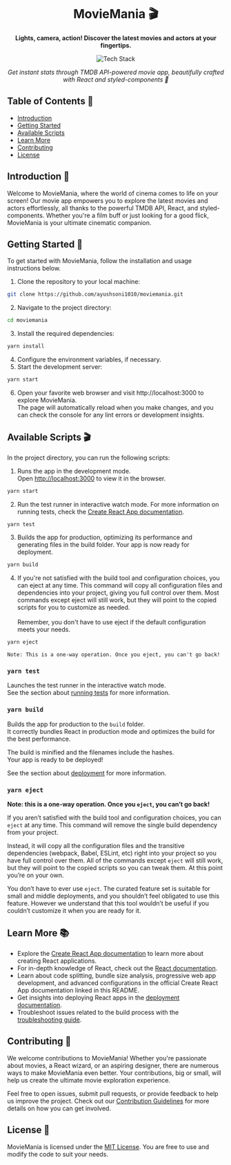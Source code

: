 <h1 align="center">MovieMania 🎬</h1>
<p align="center">
  <b>Lights, camera, action! Discover the latest movies and actors at your fingertips.</b>
</p>
<p align="center">
  <img src="https://img.shields.io/badge/Tech%20Stack-React%20%7C%20Styled_Components%20%7C%20TMDB_API%20%7C%20TypeScript%20%7C%20Supabase%20%7C%20Shadcn-0288d1.svg" alt="Tech Stack" />
</p>
<p align="center">
  <i>Get instant stats through TMDB API-powered movie app, beautifully crafted with React and styled-components 💅</i>
</p>

## Table of Contents 📄
- [Introduction](#introduction-)
- [Getting Started](#getting-started-)
- [Available Scripts](#available-scripts-)
- [Learn More](#learn-more-)
- [Contributing](#contributing-)
- [License](#license-)

## Introduction 📸

Welcome to MovieMania, where the world of cinema comes to life on your screen! Our movie app empowers you to explore the latest movies and actors effortlessly, all thanks to the powerful TMDB API, React, and styled-components. Whether you're a film buff or just looking for a good flick, MovieMania is your ultimate cinematic companion.

## Getting Started 🚀

To get started with MovieMania, follow the installation and usage instructions below.

1. Clone the repository to your local machine:
```bash
git clone https://github.com/ayushsoni1010/moviemania.git
```
2. Navigate to the project directory:
```bash
cd moviemania
```
3. Install the required dependencies:
```bash
yarn install
```
4. Configure the environment variables, if necessary.
5. Start the development server:
```bash
yarn start
```
6. Open your favorite web browser and visit http://localhost:3000 to explore MovieMania.\
   The page will automatically reload when you make changes, and you can check the console for any lint errors or development insights.

## Available Scripts 🎬

In the project directory, you can run the following scripts:

1. Runs the app in the development mode.\
Open [http://localhost:3000](http://localhost:3000) to view it in the browser.
```bash
yarn start
```

2. Run the test runner in interactive watch mode. For more information on running tests, check the [Create React App documentation](https://create-react-app.dev/docs/running-tests/).
```bash
yarn test
```

3. Builds the app for production, optimizing its performance and generating files in the build folder. Your app is now ready for deployment.
```bash
yarn build
```

4. If you're not satisfied with the build tool and configuration choices, you can eject at any time. This command will copy all configuration files and dependencies into your project, giving you full control over them. Most commands except eject will still work, but they will point to the copied scripts for you to customize as needed.\
  \
  Remember, you don't have to use eject if the default configuration meets your needs.
```bash
yarn eject
```
`Note: This is a one-way operation. Once you eject, you can't go back!`

### `yarn test`

Launches the test runner in the interactive watch mode.\
See the section about [running tests](https://facebook.github.io/create-react-app/docs/running-tests) for more information.

### `yarn build`

Builds the app for production to the `build` folder.\
It correctly bundles React in production mode and optimizes the build for the best performance.

The build is minified and the filenames include the hashes.\
Your app is ready to be deployed!

See the section about [deployment](https://facebook.github.io/create-react-app/docs/deployment) for more information.

### `yarn eject`

**Note: this is a one-way operation. Once you `eject`, you can’t go back!**

If you aren’t satisfied with the build tool and configuration choices, you can `eject` at any time. This command will remove the single build dependency from your project.

Instead, it will copy all the configuration files and the transitive dependencies (webpack, Babel, ESLint, etc) right into your project so you have full control over them. All of the commands except `eject` will still work, but they will point to the copied scripts so you can tweak them. At this point you’re on your own.

You don’t have to ever use `eject`. The curated feature set is suitable for small and middle deployments, and you shouldn’t feel obligated to use this feature. However we understand that this tool wouldn’t be useful if you couldn’t customize it when you are ready for it.

## Learn More 📚

- Explore the [Create React App documentation](https://create-react-app.dev/docs/getting-started/) to learn more about creating React applications.
- For in-depth knowledge of React, check out the [React documentation](https://react.dev/).
- Learn about code splitting, bundle size analysis, progressive web app development, and advanced configurations in the official Create React App documentation linked in this README.
- Get insights into deploying React apps in the [deployment documentation](https://create-react-app.dev/docs/deployment/).
- Troubleshoot issues related to the build process with the [troubleshooting guide](https://create-react-app.dev/docs/troubleshooting/#npm-run-build-fails-to-minify).

## Contributing 🤝

We welcome contributions to MovieMania! Whether you're passionate about movies, a React wizard, or an aspiring designer, there are numerous ways to make MovieMania even better. Your contributions, big or small, will help us create the ultimate movie exploration experience.

Feel free to open issues, submit pull requests, or provide feedback to help us improve the project. Check out our [Contribution Guidelines](CONTRIBUTING.md) for more details on how you can get involved.

## License 🎥

MovieMania is licensed under the [MIT License](LICENSE). You are free to use and modify the code to suit your needs.
